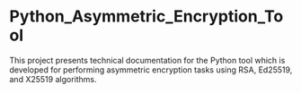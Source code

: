 # Python_Asymmetric_Encryption_Tool
This project presents technical documentation for the Python tool which is developed for performing asymmetric encryption tasks using RSA, Ed25519, and X25519 algorithms. 
